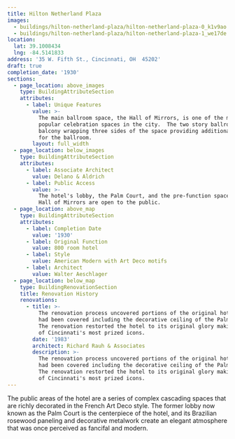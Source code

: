```yaml
---
title: Hilton Netherland Plaza
images:
  - buildings/hilton-netherland-plaza/hilton-netherland-plaza-0_k1v9ao
  - buildings/hilton-netherland-plaza/hilton-netherland-plaza-1_we17de
location:
  lat: 39.1008434
  lng: -84.5141833
address: '35 W. Fifth St., Cincinnati, OH  45202'
draft: true
completion_date: '1930'
sections:
  - page_location: above_images
    type: BuildingAttributeSection
    attributes:
      - label: Unique Features
        value: >-
          The main ballroom space, the Hall of Mirrors, is one of the most
          popular celebration spaces in the city.  The two story ballroom has a
          balcony wrapping three sides of the space providing additional seating
          for the ballroom.
        layout: full_width
  - page_location: below_images
    type: BuildingAttributeSection
    attributes:
      - label: Associate Architect
        value: Delano & Aldrich
      - label: Public Access
        value: >-
          The hotel's lobby, the Palm Court, and the pre-function space for the
          Hall of Mirrors are open to the public.
  - page_location: above_map
    type: BuildingAttributeSection
    attributes:
      - label: Completion Date
        value: '1930'
      - label: Original Function
        value: 800 room hotel
      - label: Style
        value: American Modern with Art Deco motifs
      - label: Architect
        value: Walter Aeschlager
  - page_location: below_map
    type: BuildingRenovationSection
    title: Renovation History
    renovations:
      - title: >-
          The renovation process uncovered portions of the original hotel that
          had been covered including the decorative ceiling of the Palm Court. 
          The renovation restorted the hotel to its original glory making it one
          of Cincinnati's most prized icons.
        date: '1983'
        architect: Richard Rauh & Associates
        description: >-
          The renovation process uncovered portions of the original hotel that
          had been covered including the decorative ceiling of the Palm Court. 
          The renovation restorted the hotel to its original glory making it one
          of Cincinnati's most prized icons.
---
```


The public areas of the hotel are a series of complex cascading spaces that are richly decorated in the French Art Deco style. The former lobby now known as the Palm Court is the centerpiece of the hotel, and its Brazilian rosewood paneling and decorative metalwork create an elegant atmosphere that was once perceived as fancifal and modern.

